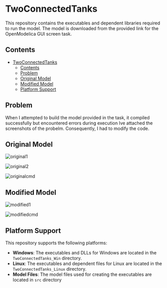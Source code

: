 # TwoConnectedTanks 
This repository contains the executables and dependent libraries required to run the model. The model is downloaded from the provided link for the OpenModelica GUI screen task.

## Contents

- [TwoConnectedTanks](#twoconnectedtanks)
  - [Contents](#contents)
  - [Problem](#problem)
  - [Original Model](#original-model)
  - [Modified Model](#modified-model)
  - [Platform Support](#platform-support)


## Problem 
When I attempted to build the model provided in the task, it compiled successfully but encountered errors during execution Ive attached the screenshots of the probelm. Consequently, I had to modify the code.

## Original Model

![original1](https://github.com/user-attachments/assets/75ed9acf-d4ef-4a84-be0a-6beb36a954fd)

![original2](https://github.com/user-attachments/assets/bca3ad17-977c-4d49-af77-92734f588926)

![originalcmd](https://github.com/user-attachments/assets/fe47a32f-6eb8-47ef-8d6f-0233844ec152)

## Modified Model

![modified1](https://github.com/user-attachments/assets/98e83be1-6538-4586-acfc-4238c62b33a5)

![modifiedcmd](https://github.com/user-attachments/assets/8b28e286-ae5b-4614-9279-e23ca1b5cc5e)

## Platform Support

This repository supports the following platforms:
- **Windows**: The executables and DLLs for Windows are located in the `TwoConnectedTanks_Win` directory.
- **Linux**: The executables and dependent files for Linux are located in the `TwoConnectedTanks_Linux` directory.
- **Model Files**: The model files used for creating the executables are located in `src` directory